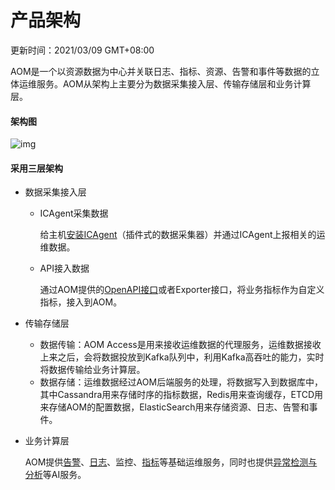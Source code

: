 # 产品架构

更新时间：2021/03/09 GMT+08:00

AOM是一个以资源数据为中心并关联日志、指标、资源、告警和事件等数据的立体运维服务。AOM从架构上主要分为数据采集接入层、传输存储层和业务计算层。

#### 架构图

![img](https://support.huaweicloud.com/productdesc-aom/zh-cn_image_0263897779.png)

#### 采用三层架构

- 数据采集接入层

  - ICAgent采集数据

    给主机[安装ICAgent](https://support.huaweicloud.com/usermanual-aom/aom_02_0012.html)（插件式的数据采集器）并通过ICAgent上报相关的运维数据。

  - API接入数据

    通过AOM提供的[OpenAPI接口](https://support.huaweicloud.com/api-aom/aom_04_0056.html)或者Exporter接口，将业务指标作为自定义指标，接入到AOM。

- 传输存储层

  - 数据传输：AOM Access是用来接收运维数据的代理服务，运维数据接收上来之后，会将数据投放到Kafka队列中，利用Kafka高吞吐的能力，实时将数据传输给业务计算层。
  - 数据存储：运维数据经过AOM后端服务的处理，将数据写入到数据库中，其中Cassandra用来存储时序的指标数据，Redis用来查询缓存，ETCD用来存储AOM的配置数据，ElasticSearch用来存储资源、日志、告警和事件。

- 业务计算层

  AOM提供[告警](https://support.huaweicloud.com/usermanual-aom/aom_02_00100.html)、[日志](https://support.huaweicloud.com/usermanual-aom/aom_02_0054.html)、监控、[指标](https://support.huaweicloud.com/usermanual-aom/aom_02_0017.html)等基础运维服务，同时也提供[异常检测与分析](https://support.huaweicloud.com/usermanual-aom/aom_02_0036.html)等AI服务。
